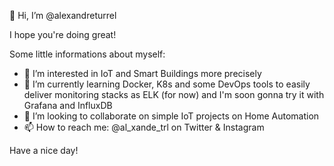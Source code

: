 👋 Hi, I’m @alexandreturrel

I hope you're doing great!

Some little informations about myself:
- 👀 I’m interested in IoT and Smart Buildings more precisely
- 🌱 I’m currently learning Docker, K8s and some DevOps tools to easily deliver monitoring stacks as ELK (for now) and I'm soon gonna try it with Grafana and InfluxDB
- 💞️ I’m looking to collaborate on simple IoT projects on Home Automation
- 📫 How to reach me: @al_xande_trl on Twitter & Instagram

Have a nice day!

<!---
alexandreturrel/alexandreturrel is a ✨ special ✨ repository because its `README.md` (this file) appears on your GitHub profile.
You can click the Preview link to take a look at your changes.
--->
